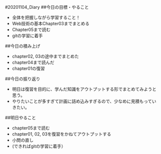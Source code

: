 #20201104_Diary
##今日の目標・やること
- 全体を把握しながら学習すること！
- Web技術の基本Chapter03までまとめる
- Chapter05まで読む
- gitの学習に着手

##今日の積み上げ
- chapter02, 03の途中までまとめた
- chapter04まで読んだ
- chapter01の復習

##今日の振り返り
- 明日は復習を目的に、学んだ知識をアウトプットする形でまとめてみようと思う。
- やりたいことが多すぎて計画に詰め込みすぎるので、少なめに見積もっていきたい。

##明日やること
- chapter05まで読む
- chapter01, 02, 03を復習をかねてアウトプットする
- 小問の直し
- (できればgitの学習に着手）
